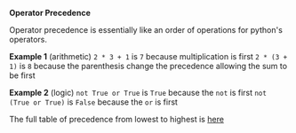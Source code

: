 **Operator Precedence**

Operator precedence is essentially like an order of operations for python's operators.

**Example 1** (arithmetic)
`2 * 3 + 1` is `7` because multiplication is first
`2 * (3 + 1)` is `8` because the parenthesis change the precedence allowing the sum to be first

**Example 2** (logic)
`not True or True` is `True` because the `not` is first
`not (True or True)` is `False` because the `or` is first

The full table of precedence from lowest to highest is [here](https://docs.python.org/3/reference/expressions.html#operator-precedence)